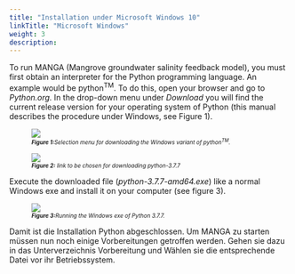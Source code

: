 ```yaml
---
title: "Installation under Microsoft Windows 10"
linkTitle: "Microsoft Windows"
weight: 3
description:
---
```

To run MANGA (Mangrove groundwater salinity feedback model), you must first obtain an interpreter for the Python programming language. An example would be python<sup>T</sup><sup>M</sup>. To do this, open your browser and go to *Python.org.* In the drop-down menu under *Download* you will find the current release version for your operating system of Python (this manual describes the procedure under Windows, see Figure 1).

<figure>
<img src="/de/static/Auswahl_Menue_zum_Downloaden_der_Windows_Variante_von_pythonTM.jpg">
<figcaption><font size = "1"><i><b>Figure 1:</b>Selection menu for downloading the Windows variant of python<sup>T</sup><sup>M</sup>.</i></font></figcaption>
</figure><p>

<figure>
<img src="/de/static/zu_waehlender_Link_für_das_Downloaden_von_python-3_7_7.jpg">
<figcaption><font size = "1"><i><b>Figure 2:</b> link to be chosen for downloading python-3.7.7</i></font></figcaption>
</figure><p>

Execute the downloaded file (*python-3.7.7-amd64.exe*) like a normal Windows exe and install it on your computer (see figure 3). 

<figure>
<img src="/de/static/Ausfuehrung_der_Windows_exe_von_Python_3_7_7.jpg">
<figcaption><font size = "1"><i><b>Figure 3:</b>Running the Windows exe of Python 3.7.7.</i></font></figcaption>
</figure><p>

Damit ist die Installation Python abgeschlossen. Um MANGA zu starten müssen nun noch einige Vorbereitungen getroffen werden. Gehen sie dazu in das Unterverzeichnis Vorbereitung und Wählen sie die entsprechende Datei vor ihr Betriebssystem. 
